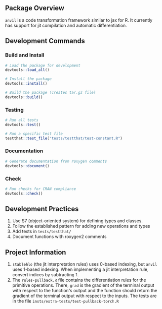 ## Package Overview

`anvil` is a code transformation framework similar to jax for R.
It currently has support for jit compilation and automatic differentiation.

## Development Commands

### Build and Install

```r
# Load the package for development
devtools::load_all()

# Install the package
devtools::install()

# Build the package (creates tar.gz file)
devtools::build()
```

### Testing

```r
# Run all tests
devtools::test()

# Run a specific test file
testthat::test_file("tests/testthat/test-constant.R")
```

### Documentation

```r
# Generate documentation from roxygen comments
devtools::document()
```

### Check

```r
# Run checks for CRAN compliance
devtools::check()
```

## Development Practices

1. Use S7 (object-oriented system) for defining types and classes.
2. Follow the established pattern for adding new operations and types
3. Add tests in `tests/testthat/`
4. Document functions with roxygen2 comments

## Project Information

1. `stablehlo` (the jit interpretation rules) uses 0-based indexing, but `anvil` uses 1-based indexing. When implementing a jit interpretation rule, convert indices by subtracting 1.
2. The `rules-pullback.R` file contains the differentiation rules for the primitive operations.
   There, `grad` is the gradient of the terminal output with respect to the function's output and the function should return the gradient of the terminal output with respect to the inputs.
   The tests are in the file `insts/extra-tests/test-pullback-torch.R`
